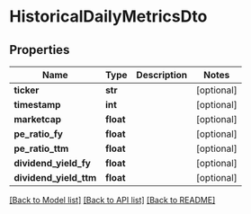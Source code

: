 # HistoricalDailyMetricsDto

## Properties
Name | Type | Description | Notes
------------ | ------------- | ------------- | -------------
**ticker** | **str** |  | [optional] 
**timestamp** | **int** |  | [optional] 
**marketcap** | **float** |  | [optional] 
**pe_ratio_fy** | **float** |  | [optional] 
**pe_ratio_ttm** | **float** |  | [optional] 
**dividend_yield_fy** | **float** |  | [optional] 
**dividend_yield_ttm** | **float** |  | [optional] 

[[Back to Model list]](../README.md#documentation-for-models) [[Back to API list]](../README.md#documentation-for-api-endpoints) [[Back to README]](../README.md)

